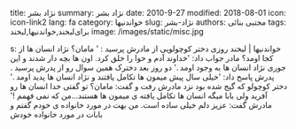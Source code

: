 title: نژاد بشر
summary: نژاد بشر
date: 2010-9-27
modified: 2018-08-01
icon:  icon-link2
lang: fa
category: خواندنیها
slug: نژاد-بشر
authors: مجتبی بنائی
tags: برای‌لبخند,خواندنیها,لبخند
image: /images/static/misc.jpg

s: خواندنیها | لبخند    روزی دختر کوچولویی از مادرش پرسید :  ' مامان؟ نژاد انسان ها از کجا اومد؟  مادر جواب داد: 'خداوند آدم و حوا را خلق  کرد. اون ها بچه دار شدند و این جوری نژاد  انسان ها به وجود اومد .'  دو روز بعد دخترک همین سوال رو از پدرش  پرسید .  پدرش پاسخ داد: 'خیلی سال پیش میمون ها  تکامل یافتند و نژاد انسان ها پدید اومد .'  دختر کوچولو که گیج شده بود نزد مادرش رفت  و گفت: مامان؟ تو گفتی خدا انسان ها رو  آفرید ولی بابا میگه انسان ها تکامل یافته ی  میمون ها هستند...من که نمی فهمم !'  مادرش گفت: عزیز دلم خیلی ساده است. من  بهت در مورد خانواده ی خودم گفتم و بابات در مورد خانواده خودش
